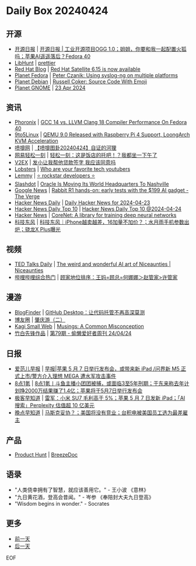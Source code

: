# Daily Box 20240424

## 开源
- [开源日报](https://www.oschina.net/news/column?columnId=25) | [开源日报 | 工业开源项目OGG 1.0；姐姐，你要和我一起配置火狐吗；苹果AI遥遥落后？Fedora 40](https://www.oschina.net/news/289306)
- [LibHunt](https://www.libhunt.com/) | [prettier](https://www.libhunt.com/r/prettier)
- [Red Hat Blog](https://www.redhat.com/en/blog) | [Red Hat Satellite 6.15 is now available](https://www.redhat.com/en/blog/red-hat-satellite-615-now-available)
- [Planet Fedora](http://fedoraplanet.org/) | [Peter Czanik: Using syslog-ng on multiple platforms](https://peter.czanik.hu/other/syslog-ng-using-on-multiple-platforms/)
- [Planet Debian](https://planet.debian.org/) | [Russell Coker: Source Code With Emoji](https://etbe.coker.com.au/2024/04/24/source-code-with-emoji/)
- [Planet GNOME](https://planet.gnome.org/) | [23 Apr 2024](https://tirania.org/blog/archive/2024/Apr-23.html)

## 资讯
- [Phoronix](https://www.phoronix.com/) | [GCC 14 vs. LLVM Clang 18 Compiler Performance On Fedora 40](https://www.phoronix.com/review/gcc14-clang18-amd-zen4)
- [9to5Linux](https://9to5linux.com/) | [QEMU 9.0 Released with Raspberry Pi 4 Support, LoongArch KVM Acceleration](https://9to5linux.com/qemu-9-0-released-with-raspberry-pi-4-support-loongarch-kvm-acceleration)
- [喷嚏网](http://www.dapenti.com/blog/blog.asp?subjectid=70&name=xilei) | [【喷嚏图卦20240424】自证的河狸](http://www.dapenti.com/blog/more.asp?name=xilei&id=178230)
- [网易轻松一刻](https://m.163.com/touch/exclusive/sub/qsyk) | [轻松一刻：这是饭店的托吧！？我都坐一下午了](https://m.163.com/news/article/J0IG4R75000181BR.html)
- [V2EX](https://www.v2ex.com/) | [发小让我帮他贷款签字 我应该同意吗](https://www.v2ex.com/t/1035269)
- [Lobsters](https://lobste.rs/) | [Who are your favorite tech youtubers](https://lobste.rs/s/krkuc9/who_are_your_favorite_tech_youtubers)
- [Lemmy](https://lemmy.world/?dataType=Post&listingType=All&page=1&sort=TopDay) | [⭐ rockstar developers ⭐](https://lemmy.blahaj.zone/pictrs/image/21afb0f5-5af1-443b-aebb-bc3a4db408b6.webp)
- [Slashdot](https://developers.slashdot.org/) | [Oracle Is Moving Its World Headquarters To Nashville](https://developers.slashdot.org/story/24/04/23/2234216/oracle-is-moving-its-world-headquarters-to-nashville?utm_source=rss1.0mainlinkanon&utm_medium=feed)
- [Google News](https://news.google.com/topics/CAAqJggKIiBDQkFTRWdvSUwyMHZNRGRqTVhZU0FtVnVHZ0pWVXlnQVAB/sections/CAQiQ0NCQVNMQW9JTDIwdk1EZGpNWFlTQW1WdUdnSlZVeUlOQ0FRYUNRb0hMMjB2TUcxcmVpb0pFZ2N2YlM4d2JXdDZLQUEqKggAKiYICiIgQ0JBU0Vnb0lMMjB2TURkak1YWVNBbVZ1R2dKVlV5Z0FQAVAB) | [Rabbit R1 hands-on: early tests with the $199 AI gadget - The Verge](https://news.google.com/rss/articles/CBMiRmh0dHBzOi8vd3d3LnRoZXZlcmdlLmNvbS8yNDEzODc0Ni9yYWJiaXQtcjEtaGFuZHMtb24tYWktZ2FkZ2V0LWNoYXRncHTSAQA?oc=5)
- [Hacker News Daily](https://www.daemonology.net/hn-daily/) | [Daily Hacker News for 2024-04-23](https://www.daemonology.net/hn-daily/2024-04-23.html)
- [Hacker News Daily Top 10](https://github.com/headllines/hackernews-daily) | [Hacker News Daily Top 10 @2024-04-24](https://github.com/headllines/hackernews-daily/issues/1380)
- [Hacker News](https://news.ycombinator.com/front) | [CoreNet: A library for training deep neural networks](https://news.ycombinator.com/item?id=40139398)
- [科技东风](https://m.smzdm.com/tag/tn0400v/) | [科技东风｜iPhone越卖越差，16加量不加价？；水月雨手机参数出炉；骁龙X Plus曝光](https://post.m.smzdm.com/p/a3xpw8vd/)

## 视频
- [TED Talks Daily](https://www.ted.com/talks) | [The weird and wonderful AI art of Niceaunties |  Niceaunties](https://www.ted.com/talks/niceaunties_the_weird_and_wonderful_ai_art_of_niceaunties?rss)
- [哔哩哔哩综合热门](https://www.bilibili.com/v/popular/all/) | [顾家地位排序：王妈=顾总=何娜娜＞赵管家>许管家](https://b23.tv/BV11F4m1P7Pg)

## 漫游
- [BlogFinder](https://bf.zzxworld.com/) | [GitHub Desktop：让代码托管不再高深莫测](https://blog.talen.top/posts/c941865b.html?utm_source=blogfinder)
- [博友圈](https://www.boyouquan.com/home) | [肇庆游（二）](https://www.boyouquan.com/go?from=feed&link=https%3A%2F%2Fwww.zhujx.com%2Fblog%2Fread.php%3F2498)
- [Kagi Small Web](https://kagi.com/smallweb) | [Musings: A Common Misconception](https://denisegaskins.com/2024/04/24/musings-a-common-misconception/)
- [竹白先锋作品](https://www.zhubai.wiki/) | [第79期 - 偷懒爱好者周刊 24/04/24](https://open.zhubai.wiki/a/l/t/z/pl/toolight/2394863335709122560)

## 日报
- [爱范儿早报](https://www.ifanr.com/category/ifanrnews) | [早报|苹果 5 月 7 日举行发布会，或带来新 iPad /问界新 M5 正式上市/警方介入理想 MEGA 遭水军攻击事件](https://www.ifanr.com/1582801)
- [8点1氪](https://36kr.com/user/5652071) | [8点1氪丨斗鱼主播小团团被捕，或面临3至5年刑期；于东来称去年计划挣2000万结果赚了1.4亿；苹果将于5月7日举行发布会](https://36kr.com/p/2746696457665538)
- [极客早知道](https://www.geekpark.net/column/74) | [雷军：小米 SU7 毛利高于 5%；苹果 5 月 7 日发新 iPad；「AI搜索」Perplexity 估值超 10 亿美元](https://www.geekpark.net/news/334154)
- [晚点早知道](https://www.latepost.com/news/index?proma=3) | [马斯克妥协？；美国将没有竞业；台积电被美国员工选为最差雇主](https://www.latepost.com/news/dj_detail?id=2246)

## 产品
- [Product Hunt](https://www.producthunt.com) | [BreezeDoc](https://www.producthunt.com/posts/breezedoc)

## 语录
- "人类侥幸拥有了智慧，就应该善用它。" - 王小波 《意林》
- "九日黄花酒，登高会昔闻。" - 岑参 《奉陪封大夫九日登高》
- "Wisdom begins in wonder." - Socrates

## 更多
- [前一天](daily-box-20240423.md)
- [后一天](daily-box-20240425.md)

EOF